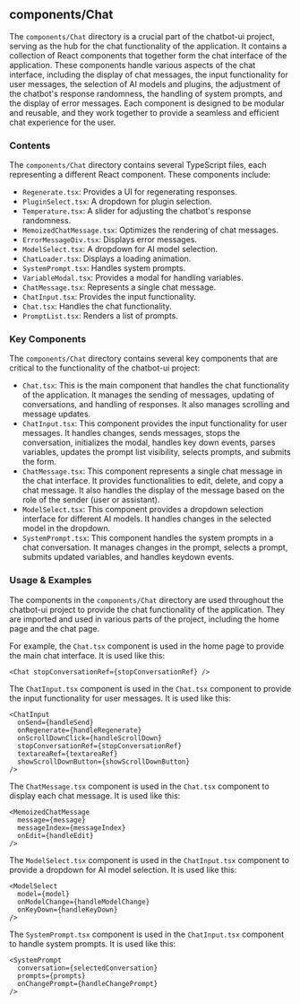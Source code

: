 
## components/Chat

The `components/Chat` directory is a crucial part of the chatbot-ui project, serving as the hub for the chat functionality of the application. It contains a collection of React components that together form the chat interface of the application. These components handle various aspects of the chat interface, including the display of chat messages, the input functionality for user messages, the selection of AI models and plugins, the adjustment of the chatbot's response randomness, the handling of system prompts, and the display of error messages. Each component is designed to be modular and reusable, and they work together to provide a seamless and efficient chat experience for the user.

### Contents

The `components/Chat` directory contains several TypeScript files, each representing a different React component. These components include:

- `Regenerate.tsx`: Provides a UI for regenerating responses.
- `PluginSelect.tsx`: A dropdown for plugin selection.
- `Temperature.tsx`: A slider for adjusting the chatbot's response randomness.
- `MemoizedChatMessage.tsx`: Optimizes the rendering of chat messages.
- `ErrorMessageDiv.tsx`: Displays error messages.
- `ModelSelect.tsx`: A dropdown for AI model selection.
- `ChatLoader.tsx`: Displays a loading animation.
- `SystemPrompt.tsx`: Handles system prompts.
- `VariableModal.tsx`: Provides a modal for handling variables.
- `ChatMessage.tsx`: Represents a single chat message.
- `ChatInput.tsx`: Provides the input functionality.
- `Chat.tsx`: Handles the chat functionality.
- `PromptList.tsx`: Renders a list of prompts.

### Key Components

The `components/Chat` directory contains several key components that are critical to the functionality of the chatbot-ui project:

- `Chat.tsx`: This is the main component that handles the chat functionality of the application. It manages the sending of messages, updating of conversations, and handling of responses. It also manages scrolling and message updates.
- `ChatInput.tsx`: This component provides the input functionality for user messages. It handles changes, sends messages, stops the conversation, initializes the modal, handles key down events, parses variables, updates the prompt list visibility, selects prompts, and submits the form.
- `ChatMessage.tsx`: This component represents a single chat message in the chat interface. It provides functionalities to edit, delete, and copy a chat message. It also handles the display of the message based on the role of the sender (user or assistant).
- `ModelSelect.tsx`: This component provides a dropdown selection interface for different AI models. It handles changes in the selected model in the dropdown.
- `SystemPrompt.tsx`: This component handles the system prompts in a chat conversation. It manages changes in the prompt, selects a prompt, submits updated variables, and handles keydown events.

### Usage & Examples

The components in the `components/Chat` directory are used throughout the chatbot-ui project to provide the chat functionality of the application. They are imported and used in various parts of the project, including the home page and the chat page.

For example, the `Chat.tsx` component is used in the home page to provide the main chat interface. It is used like this:

```tsx
<Chat stopConversationRef={stopConversationRef} />
```

The `ChatInput.tsx` component is used in the `Chat.tsx` component to provide the input functionality for user messages. It is used like this:

```tsx
<ChatInput
  onSend={handleSend}
  onRegenerate={handleRegenerate}
  onScrollDownClick={handleScrollDown}
  stopConversationRef={stopConversationRef}
  textareaRef={textareaRef}
  showScrollDownButton={showScrollDownButton}
/>
```

The `ChatMessage.tsx` component is used in the `Chat.tsx` component to display each chat message. It is used like this:

```tsx
<MemoizedChatMessage
  message={message}
  messageIndex={messageIndex}
  onEdit={handleEdit}
/>
```

The `ModelSelect.tsx` component is used in the `ChatInput.tsx` component to provide a dropdown for AI model selection. It is used like this:

```tsx
<ModelSelect
  model={model}
  onModelChange={handleModelChange}
  onKeyDown={handleKeyDown}
/>
```

The `SystemPrompt.tsx` component is used in the `ChatInput.tsx` component to handle system prompts. It is used like this:

```tsx
<SystemPrompt
  conversation={selectedConversation}
  prompts={prompts}
  onChangePrompt={handleChangePrompt}
/>
```
